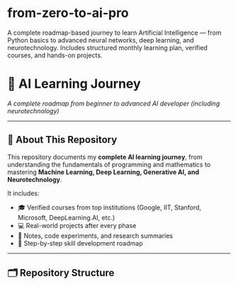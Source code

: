 # from-zero-to-ai-pro
A complete roadmap-based journey to learn Artificial Intelligence — from Python basics to advanced neural networks, deep learning, and neurotechnology. Includes structured monthly learning plan, verified courses, and hands-on projects.

# 🧠 AI Learning Journey  
_A complete roadmap from beginner to advanced AI developer (including neurotechnology)_

---

## 📘 About This Repository

This repository documents my **complete AI learning journey**, from understanding the fundamentals of programming and mathematics to mastering **Machine Learning, Deep Learning, Generative AI, and Neurotechnology**.

It includes:
- 🎓 Verified courses from top institutions (Google, IIT, Stanford, Microsoft, DeepLearning.AI, etc.)
- 💻 Real-world projects after every phase
- 🧩 Notes, code experiments, and research summaries
- 🧠 Step-by-step skill development roadmap

---

## 🗂 Repository Structure

